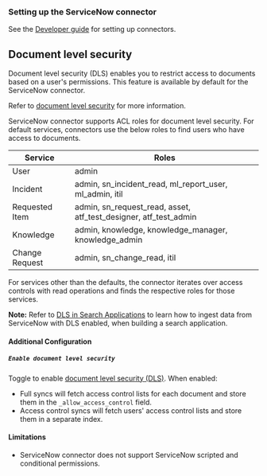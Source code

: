 ### Setting up the ServiceNow connector

See the [Developer guide](../../docs/DEVELOPING.md) for setting up connectors.

## Document level security

Document level security (DLS) enables you to restrict access to documents based on a user's permissions. This feature is available by default for the ServiceNow connector.

Refer to [document level security](https://www.elastic.co/guide/en/elasticsearch/reference/current/es-dls.html) for more information.

ServiceNow connector supports ACL roles for document level security. For default services, connectors use the below roles to find users who have access to documents.

| Service        | Roles                                                             |
|----------------|-------------------------------------------------------------------|
| User           | admin                                                             |
| Incident       | admin, sn_incident_read, ml_report_user, ml_admin, itil           |
| Requested Item | admin, sn_request_read, asset, atf_test_designer, atf_test_admin  |
| Knowledge      | admin, knowledge, knowledge_manager, knowledge_admin              |
| Change Request | admin, sn_change_read, itil                                       |

For services other than the defaults, the connector iterates over access controls with read operations and finds the respective roles for those services.

**Note:** Refer to [DLS in Search Applications](https://www.elastic.co/guide/en/elasticsearch/reference/current/es-dls-e2e-guide.html) to learn how to ingest data from ServiceNow with DLS enabled, when building a search application.

#### Additional Configuration

##### `Enable document level security`

Toggle to enable [document level security (DLS)](https://www.elastic.co/guide/en/elasticsearch/reference/current/es-dls.html). When enabled:
- Full syncs will fetch access control lists for each document and store them in the `_allow_access_control` field.
- Access control syncs will fetch users' access control lists and store them in a separate index.

#### Limitations

- ServiceNow connector does not support ServiceNow scripted and conditional permissions.

